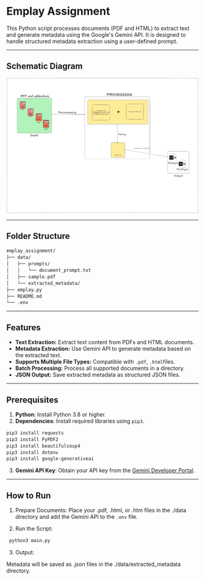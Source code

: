 # Emplay Assignment

This Python script processes documents (PDF and HTML) to extract text and generate metadata using the Google's Gemini API. It is designed to handle structured metadata extraction using a user-defined prompt.

---

## Schematic Diagram

![Pipeline](/emplay.png)

---

## Folder Structure

```bash
emplay_assignment/
├── data/
│   ├── prompts/
│   │   └── document_prompt.txt     
│   ├── sample.pdf                 
│   └── extracted_metadata/        
├── emplay.py                         
├── README.md                                  
└── .env                           
```
---

## Features
- **Text Extraction:** Extract text content from PDFs and HTML documents.
- **Metadata Extraction:** Use Gemini API to generate metadata based on the extracted text.
- **Supports Multiple File Types:** Compatible with `.pdf`, `.html`files.
- **Batch Processing:** Process all supported documents in a directory.
- **JSON Output:** Save extracted metadata as structured JSON files.

---

## Prerequisites

1. **Python**: Install Python 3.8 or higher.
2. **Dependencies**: Install required libraries using `pip3`.
  ```bash
  pip3 install requests
pip3 install PyPDF2
pip3 install beautifulsoup4
pip3 install dotenv
pip3 install google-generativeai
  ```
3. **Gemini API Key**: Obtain your API key from the [Gemini Developer Portal](https://aistudio.google.com/).


---

## How to Run

 
1. Prepare Documents: Place your .pdf, .html, or .htm files in the ./data directory and add the Gemini API to the `.env` file.

2. Run the Script:

``` bash
 python3 main.py
```
3. Output:

 Metadata will be saved as .json files in the ./data/extracted_metadata directory.
 


 